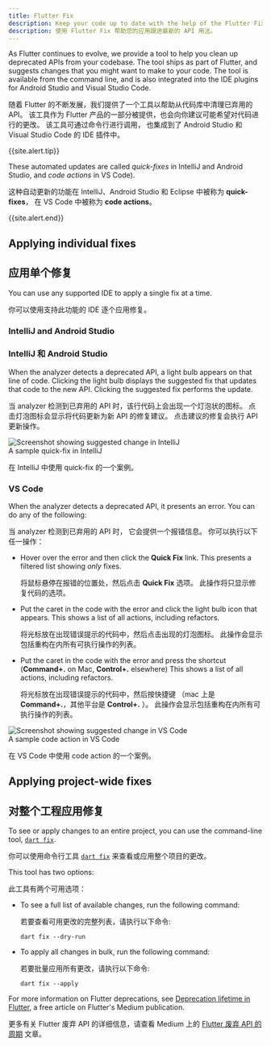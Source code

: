 ```yaml
---
title: Flutter Fix
description: Keep your code up to date with the help of the Flutter Fix feature.
description: 使用 Flutter Fix 帮助您的应用跟进最新的 API 用法。
---
```


As Flutter continues to evolve, we provide a tool to help you clean up
deprecated APIs from your codebase. The tool ships as part of Flutter, and
suggests changes that you might want to make to your code. The tool is available
from the command line, and is also integrated into the IDE plugins for Android
Studio and Visual Studio Code. 

随着 Flutter 的不断发展，我们提供了一个工具以帮助从代码库中清理已弃用的 API。
该工具作为 Flutter 产品的一部分被提供，也会向你建议可能希望对代码进行的更改。
该工具可通过命令行进行调用，
也集成到了 Android Studio 和 Visual Studio Code 的 IDE 插件中。

{{site.alert.tip}}

  These automated updates are called _quick-fixes_ in IntelliJ and Android
  Studio, and _code actions_ in VS Code).

  这种自动更新的功能在 IntelliJ、Android Studio 和 Eclipse 中被称为 **quick-fixes**，
  在 VS Code 中被称为 **code actions**。

{{site.alert.end}}

## Applying individual fixes

## 应用单个修复

You can use any supported IDE
to apply a single fix at a time.

你可以使用支持此功能的 IDE 逐个应用修复。

### IntelliJ and Android Studio

### IntelliJ 和 Android Studio

When the analyzer detects a deprecated API,
a light bulb appears on that line of code.
Clicking the light bulb displays the suggested fix
that updates that code to the new API.
Clicking the suggested fix performs the update.

当 analyzer 检测到已弃用的 API 时，该行代码上会出现一个灯泡状的图标。
点击灯泡图标会显示将代码更新为新 API 的修复建议。
点击建议的修复会执行 API 更新操作。

![Screenshot showing suggested change in IntelliJ]({{site.url}}/assets/images/docs/development/tools/flutter-fix-suggestion-intellij.png)<br>
A sample quick-fix in IntelliJ

在 IntelliJ 中使用 quick-fix 的一个案例。

### VS Code

When the analyzer detects a deprecated API,
it presents an error.
You can do any of the following:

当 analyzer 检测到已弃用的 API 时，
它会提供一个报错信息。
你可以执行以下任一操作：

* Hover over the error and then click the
  **Quick Fix** link.
  This presents a filtered list showing
  _only_ fixes.

  将鼠标悬停在报错的位置处，然后点击 **Quick Fix** 选项。
  此操作将只显示修复代码的选项。

* Put the caret in the code with the error and click
  the light bulb icon that appears.
  This shows a list of all actions, including
  refactors.

  将光标放在出现错误提示的代码中，然后点击出现的灯泡图标。
  此操作会显示包括重构在内所有可执行操作的列表。

* Put the caret in the code with the error and
  press the shortcut
  (**Command+.** on Mac, **Control+.** elsewhere)
  This shows a list of all actions, including
  refactors.

  将光标放在出现错误提示的代码中，然后按快捷键
  （mac 上是 **Command+.**，其他平台是 **Control+.** ）。
  此操作会显示包括重构在内所有可执行操作的列表。

![Screenshot showing suggested change in VS Code]({{site.url}}/assets/images/docs/development/tools/flutter-fix-suggestion-vscode.png)<br>
A sample code action in VS Code

在 VS Code 中使用 code action 的一个案例。

## Applying project-wide fixes

## 对整个工程应用修复

To see or apply changes to an entire project,
you can use the command-line tool, [`dart fix`][].

你可以使用命令行工具 [`dart fix`][] 来查看或应用整个项目的更改。

This tool has two options:

此工具有两个可用选项：

* To see a full list of available changes, run
  the following command:

  若要查看可用更改的完整列表，请执行以下命令:

  ```terminal
  dart fix --dry-run
  ```

* To apply all changes in bulk, run the
  following command:

  若要批量应用所有更改，请执行以下命令:

  ```terminal
  dart fix --apply
  ```

For more information on Flutter deprecations, see
[Deprecation lifetime in Flutter][], a free article
on Flutter's Medium publication.

更多有关 Flutter 废弃 API 的详细信息，请查看 Medium 上的
[Flutter 废弃 API 的周期][Deprecation lifetime in Flutter] 文章。


[Deprecation lifetime in Flutter]: {{site.flutter-medium}}/deprecation-lifetime-in-flutter-e4d76ee738ad
[`dart fix`]: {{site.dart-site}}/tools/dart-fix
